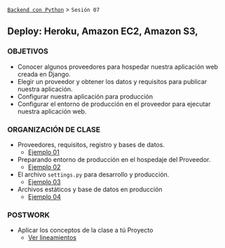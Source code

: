 [`Backend con Python`](../Readme.md) > `Sesión 07`
## Deploy: Heroku, Amazon EC2, Amazon S3,

### OBJETIVOS
- Conocer algunos proveedores para hospedar nuestra aplicación web creada en Django.
- Elegir un proveedor y obtener los datos y requisitos para publicar nuestra aplicación.
- Configurar nuestra aplicación para producción
- Configurar el entorno de producción en el proveedor para ejecutar nuestra aplicación web.

### ORGANIZACIÓN DE CLASE

 - Proveedores, requisitos, registro y bases de datos.
   - [Ejemplo 01](Ejemplo-01)
 - Preparando entorno de producción en el hospedaje del Proveedor.
   - [Ejemplo 02](Ejemplo-02)
 - El archivo `settings.py` para desarrollo y producción.
   - [Ejemplo 03](Ejemplo-03)
 - Archivos estáticos y base de datos en producción
   - [Ejemplo 04](Ejemplo-04)

### POSTWORK
 - Aplicar los conceptos de la clase a tú Proyecto
   - [Ver lineamientos](Postwork)
